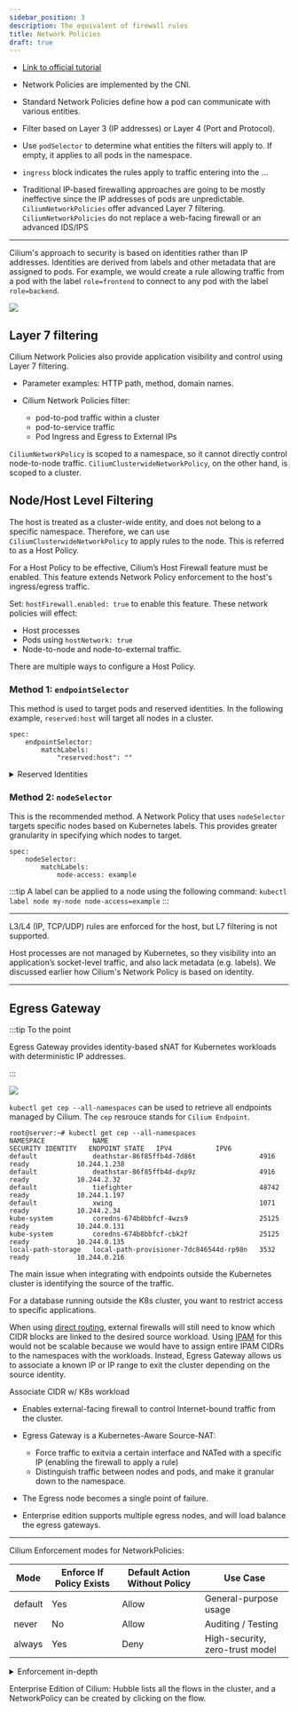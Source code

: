 ```yaml
---
sidebar_position: 3
description: The equivalent of firewall rules
title: Network Policies
draft: true
---
```


- [Link to official tutorial](https://editor.cilium.io/)


- Network Policies are implemented by the CNI.
- Standard Network Policies define how a pod can communicate with various entities.
- Filter based on Layer 3 (IP addresses) or Layer 4 (Port and Protocol).
- Use `podSelector` to determine what entities the filters will apply to. If empty, it applies to all pods in the namespace.
- `ingress` block indicates the rules apply to traffic entering into the ...
- Traditional IP-based firewalling approaches are going to be mostly ineffective since the IP addresses of pods are unpredictable.
`CiliumNetworkPolicies` offer advanced Layer 7 filtering.
`CiliumNetworkPolicies` do not replace a web-facing firewall or an advanced IDS/IPS

---

Cilium's approach to security is based on identities rather than IP addresses.
Identities are derived from labels and other metadata that are assigned to pods.
For example, we would create a rule allowing traffic from a pod with the label `role=frontend` to connect to any pod with the label `role=backend`.

![](https://play.instruqt.com/assets/tracks/ucdsyxm1sfzh/c8aefb5236f2b02b7c3d775ae88d8539/assets/identity_store.png)

## Layer 7 filtering
Cilium Network Policies also provide application visibility and control using Layer 7 filtering.
- Parameter examples: HTTP path, method, domain names.

- Cilium Network Policies filter: 
    - pod-to-pod traffic within a cluster
    - pod-to-service traffic
    - Pod Ingress and Egress to External IPs

`CiliumNetworkPolicy` is scoped to a namespace, so it cannot directly control node-to-node traffic.
`CiliumClusterwideNetworkPolicy`, on the other hand, is scoped to a cluster.

## Node/Host Level Filtering
The host is treated as a cluster-wide entity, and does not belong to a specific namespace.
Therefore, we can use `CiliumClusterwideNetworkPolicy` to apply rules to the node.
This is referred to as a Host Policy.

For a Host Policy to be effective, Cilium’s Host Firewall feature must be enabled. This feature extends Network Policy enforcement to the host's ingress/egress traffic.

Set: `hostFirewall.enabled: true` to enable this feature.
These network policies will effect:
- Host processes
- Pods using `hostNetwork: true`
- Node-to-node and node-to-external traffic.

There are multiple ways to configure a Host Policy.

### Method 1: `endpointSelector`

This method is used to target pods and reserved identities. In the following example, `reserved:host` will target all nodes in a cluster.

```
spec:
    endpointSelector:
        matchLabels:
            "reserved:host": ""
```

<details>
<summary> Reserved Identities </summary>

Reserved Identities are especially useful when no Kubernetes label exists for the traffic source.

| Identity       | Description                                                                                                          |
|----------------|----------------------------------------------------------------------------------------------------------------------|
| world          | All traffic from or to outside the cluster                                                                           |
| cluster        | Internal cluster traffic between pods that are managed by Cilium                                                    |
| kube-apiserver | Allow or restrict traffic to/from the control plane                                                                  |
| host           | Matches traffic to/from the host, rather than a pod. This applies to all nodes in the cluster.                      |
| unmanaged      | Matches endpoints not managed by Cilium                                                                              |
| remote-node    | Node IPs of other Cilium-managed nodes; helpful for securing node-to-node traffic when using encrypted tunneling.   |

Reserved Identities are best used in `fromEntities` / `toEntities`, e.g.:

```
ingress:
- fromEntities:
  - world
```

</details>

### Method 2: `nodeSelector`
This is the recommended method. A Network Policy that uses `nodeSelector` targets specific nodes based on Kubernetes labels. This provides greater granularity in specifying which nodes to target.

```
spec:
    nodeSelector:
        matchLabels:
            node-access: example
```

:::tip
A label can be applied to a node using the following command: `kubectl label node my-node node-access=example`
:::

---

L3/L4 (IP, TCP/UDP) rules are enforced for the host, but L7 filtering is not supported.

Host processes are not managed by Kubernetes, so they visibility into an application’s socket-level traffic, and also lack metadata (e.g. labels). We discussed earlier how Cilium's Network Policy is based on identity.


---

## Egress Gateway
:::tip To the point

Egress Gateway provides identity-based sNAT for Kubernetes workloads with deterministic IP addresses.

:::




![](https://play.instruqt.com/assets/tracks/ylhikjm5qpjv/2c3d646c3afa919249c23a457a5248da/assets/egress_gw_schema.png)

`kubectl get cep --all-namespaces` can be used to retrieve all endpoints managed by Cilium. The `cep` resrouce stands for `Cilium Endpoint`.

```
root@server:~# kubectl get cep --all-namespaces
NAMESPACE            NAME                                      SECURITY IDENTITY   ENDPOINT STATE   IPV4           IPV6
default              deathstar-86f85ffb4d-7d86t                4916                ready            10.244.1.238   
default              deathstar-86f85ffb4d-dxp9z                4916                ready            10.244.2.32    
default              tiefighter                                48742               ready            10.244.1.197   
default              xwing                                     1071                ready            10.244.2.34    
kube-system          coredns-674b8bbfcf-4wzs9                  25125               ready            10.244.0.131   
kube-system          coredns-674b8bbfcf-cbk2f                  25125               ready            10.244.0.135   
local-path-storage   local-path-provisioner-7dc846544d-rp98n   3532                ready            10.244.0.216   
```

The main issue when integrating with endpoints outside the Kubernetes cluster is identifying the source of the traffic.

For a database running outside the K8s cluster, you want to restrict access to specific applications.

When using [direct routing](./routing.md#2-native--direct-routing), external firewalls will still need to know which CIDR blocks are linked to the desired source workload. Using [IPAM](./IPAM.md) for this would not be scalable because we would have to assign entire IPAM CIDRs to the namespaces with the workloads. Instead, Egress Gateway allows us to associate a known IP or IP range to exit the cluster depending on the source identity.



Associate CIDR w/ K8s workload

- Enables external-facing firewall to control Internet-bound traffic from the cluster.

- Egress Gateway is a Kubernetes-Aware Source-NAT:
    - Force traffic to exitvia a certain interface and NATed with a specific IP (enabling the firewall to apply a rule)
    - Distinguish traffic between nodes and pods, and make it granular down to the namespace.

- The Egress node becomes a single point of failure.
- Enterprise edition supports multiple egress nodes, and will load balance the egress gateways.


---

Cilium Enforcement modes for NetworkPolicies:

| Mode     | Enforce If Policy Exists | Default Action Without Policy | Use Case                        |
|----------|---------------------------|-------------------------------|---------------------------------|
| default  | Yes                       | Allow                         | General-purpose usage           |
| never    | No                        | Allow                         | Auditing / Testing              |
| always   | Yes                       | Deny                          | High-security, zero-trust model |

<details>
<summary> Enforcement in-depth </summary>

### `default`
    - **Behavior**: Network policies are enforced only if they exist. If no policy applies to the endpoint, all traffic is allowed.
    - **Implication**: Once a policy is attached to an endpoint, enforcement kicks in — only traffic explicitly allowed by the policy is permitted. If no policies match, traffic is not denied by default.
    - **Use case**: This is the standard mode and is often the default behavior.

---

### `never`
    - **Behavior**: Cilium does not enforce any policy, regardless of whether one is defined.
    - **Implication**: All traffic is allowed, making it useful for auditing or testing policies without enforcing them.
    - **Use case**: Ideal for staging environments or when testing the impact of policies before enabling enforcement.

---

### `always`
    - **Behavior**: Cilium enforces policies even if none are defined.
    - **Implication**: In the absence of a matching policy, all traffic is dropped. This ensures that traffic is only allowed when explicitly permitted.
    - **Use case**: Highly secure environments where a deny-by-default stance is necessary, enforcing zero trust by default.

</details>

Enterprise Edition of Cilium: Hubble lists all the flows in the cluster, and a NetworkPolicy can be created by clicking on the flow.